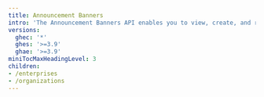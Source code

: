 ```yaml
---
title: Announcement Banners
intro: 'The Announcement Banners API enables you to view, create, and remove an announcement banner for your enterprise or organization.'
versions:
  ghec: '*'
  ghes: '>=3.9'
  ghae: '>=3.9'
miniTocMaxHeadingLevel: 3
children:
- /enterprises
- /organizations
---
```

